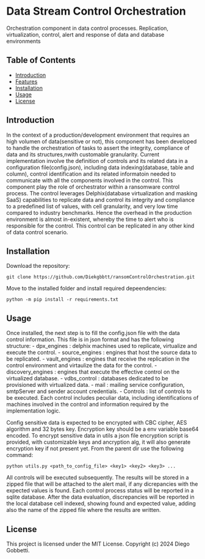 # Data Stream Control Orchestration

Orchestration component in data control processes. Replication, virtualization, control, alert and response of data and database environments


## Table of Contents
- [Introduction](#introduction)
- [Features](#features)
- [Installation](#installation)
- [Usage](#usage)
- [License](#license)

## Introduction

In the context of a production/development environment that requires an high volumen of data(sensitive or not), this component has been developed to handle the orchestration of tasks to assert the integrity, compliance of data and its structures,nwith customable granularity. Current implementation involve the definition of controls and its related data in a configuration file(config.json), including data indexing(database, table and column), control identification and its related informatoin needed to communicate with all the components involved in the control. 
This component play the role of orchestrator within a ransomware control process. The control leverages Delphix(database virtualization and masking SaaS) capabilities to replicate data and control its integrity and compliance to a predefined list of values, with cell granularity, and very low time compared to industry benchmarks. Hence the overhead in the production environment is almost in-existent, whereby the time to alert who is responsible for the control.
This control can be replicated in any other kind of data control scenario.

## Installation
Download the repository: 

`git clone https://github.com/Diekgbbtt/ransomControlOrchestration.git`

Move to the installed folder and install required depeendencies:

`python -m pip install -r requirements.txt`

## Usage
Once installed, the next step is to fill the config.json file with the data control information. This file is in json format and has the following structure:
    - dpx_engines : delphix machines used to replicate, virtualize and execute the control.
        - source_engines : engines that host the source data to be replicated.
        - vault_engines : engines that receive the replication in the control environment and virtaulize the data for the control.
        - discovery_engines : engines that execute the effective control on the virtualized database.
    - vdbs_control : databases dedicated to be provisioned with virtualized data.
    - mail : mailing service configuration, smtpServer and sender account credentials.
    - Controls : list of controls to be executed. Each control includes peculiar data, including identifications of machines involved in the control and information required by the implementation logic. 

Config sensitive data is expected to be encrypted with CBC cipher, AES algorithm and 32 bytes key. Encryption key should be a env variable base64 encoded.
To encrypt sensitive data in utils a json file encryption script is provided, with customizable keys and ancryption alg, it will also generate encryption key if not present yet. 
From the parent dir use the following command: 

`python utils.py <path_to_config_file> <key1> <key2> <key3> ...`
 
All controls will be executed subsequently. The results will be stored in a zipped file that will be attached to the alert mail, if any dicrepancies with the expected values is found.
Each control process status will be reported in a sqlite database. After the data evaluation, discrepancies will be reported in the local database cell indexed, showing found and expected value, adding also the name of the zipped file where the results are written.

## License
This project is licensed under the MIT License. Copyright (c) 2024 Diego Gobbetti.
